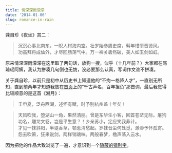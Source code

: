 ```yaml
---
title: 情深深雨濛濛
date: '2014-01-06'
slug: romance-in-rain
---
```


龚自珍《夜坐》其二：

> 沉沉心事北南东，一睨人材海内空。壮岁始参周史席，髫年惜堕晋贤风。  
> 功高拜将成仙外，才尽回肠荡气中。万一禅关砉然破，美人如玉剑如虹。

原来情深深雨濛濛在这里取了两句话，放狗一搜，似乎（十几年前？）大家都在骂琼瑶阿姨，我认为拼凑几句倒也无妨，没必要那么认真，写词作文谁不拼凑。

关于龚自珍，以前只是初中从历史书上知道他的“不拘一格降人才”，一直别无所知，直到前两年才知道我放在[首页](/)上的“千古声名，百年担负”那首词，最后我觉得比较顺意的是这首《湘月》：

> 壬申夏，泛舟西湖，述怀有赋，时予别杭州盖十年矣！

> 天风吹我，堕湖山一角，果然清丽。曾是东华生小客，回首苍茫无际。屠狗功名，雕龙文卷，岂是平生意？！乡亲苏小，定应笑我非计。  
> 才见一抹斜阳，半堤香草，顿惹清愁起。罗袜音尘何处觅，渺渺予怀孤寄。怨去吹箫，狂来说剑，两样销魂味。两般春梦，橹声荡入云水。

因为把他的作品大致浏览了一遍，才意识到一个[隐蔽的错别字](https://github.com/yihui/yihui.github.com/commit/1fd9072c)。
